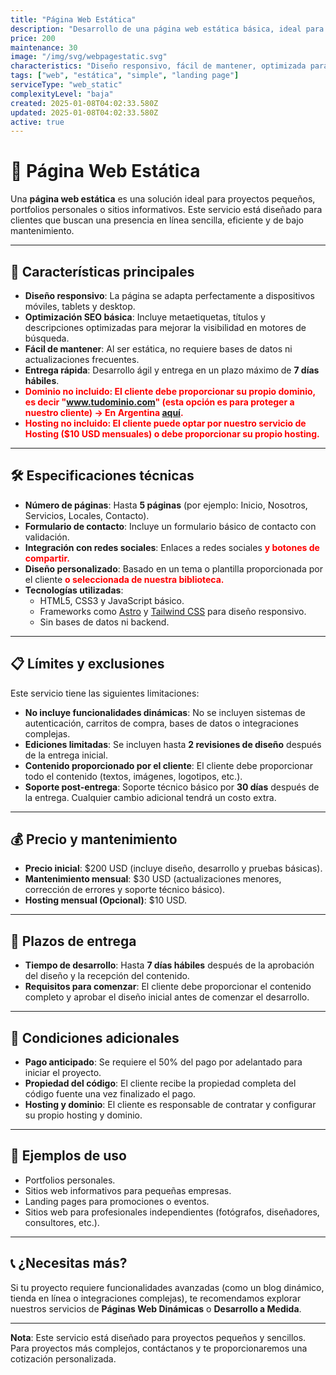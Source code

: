 ```yaml
---
title: "Página Web Estática"
description: "Desarrollo de una página web estática básica, ideal para proyectos pequeños, portfolios personales o sitios informativos. Perfecta para quienes buscan una presencia en línea sencilla y eficiente."
price: 200
maintenance: 30
image: "/img/svg/webpagestatic.svg"
characteristics: "Diseño responsivo, fácil de mantener, optimizada para SEO básico."
tags: ["web", "estática", "simple", "landing page"]
serviceType: "web_static"
complexityLevel: "baja"
created: 2025-01-08T04:02:33.580Z
updated: 2025-01-08T04:02:33.580Z
active: true
---
```


# 🚀 **Página Web Estática**

Una **página web estática** es una solución ideal para proyectos pequeños, portfolios personales o sitios informativos. Este servicio está diseñado para clientes que buscan una presencia en línea sencilla, eficiente y de bajo mantenimiento.

---

## 🌟 **Características principales**
- **Diseño responsivo**: La página se adapta perfectamente a dispositivos móviles, tablets y desktop.
- **Optimización SEO básica**: Incluye metaetiquetas, títulos y descripciones optimizadas para mejorar la visibilidad en motores de búsqueda.
- **Fácil de mantener**: Al ser estática, no requiere bases de datos ni actualizaciones frecuentes.
- **Entrega rápida**: Desarrollo ágil y entrega en un plazo máximo de **7 días hábiles**.
- <span style="color: red; font-weight: 700;">**Dominio no incluido**: El cliente debe proporcionar su propio dominio, es decir "www.tudominio.com" (esta opción es para proteger a nuestro cliente) -> En Argentina [aquí](https://nic.ar/).</span>
- <span style="color: red; font-weight: 700;">**Hosting no incluido**: El cliente puede optar por nuestro servicio de Hosting ($10 USD mensuales) o debe proporcionar su propio hosting.</span>

---

## 🛠️ **Especificaciones técnicas**
- **Número de páginas**: Hasta **5 páginas** (por ejemplo: Inicio, Nosotros, Servicios, Locales, Contacto).
- **Formulario de contacto**: Incluye un formulario básico de contacto con validación.
- **Integración con redes sociales**: Enlaces a redes sociales <span style="color: red; font-weight: 700;">y botones de compartir.</span>
- **Diseño personalizado**: Basado en un tema o plantilla proporcionada por el cliente <span style="color: red; font-weight: 700;">o seleccionada de nuestra biblioteca.</span>
- **Tecnologías utilizadas**:
  - HTML5, CSS3 y JavaScript básico.
  - Frameworks como [Astro](https://astro.build/) y [Tailwind CSS](https://tailwindcss.com/) para diseño responsivo.
  - Sin bases de datos ni backend.

---

## 📋 **Límites y exclusiones**
Este servicio tiene las siguientes limitaciones:
- **No incluye funcionalidades dinámicas**: No se incluyen sistemas de autenticación, carritos de compra, bases de datos o integraciones complejas.
- **Ediciones limitadas**: Se incluyen hasta **2 revisiones de diseño** después de la entrega inicial.
- **Contenido proporcionado por el cliente**: El cliente debe proporcionar todo el contenido (textos, imágenes, logotipos, etc.).
- **Soporte post-entrega**: Soporte técnico básico por **30 días** después de la entrega. Cualquier cambio adicional tendrá un costo extra.

---

## 💰 **Precio y mantenimiento**
- **Precio inicial**: $200 USD (incluye diseño, desarrollo y pruebas básicas).
- **Mantenimiento mensual**: $30 USD (actualizaciones menores, corrección de errores y soporte técnico básico).
- **Hosting mensual (Opcional)**: $10 USD.

---

## 📅 **Plazos de entrega**
- **Tiempo de desarrollo**: Hasta **7 días hábiles** después de la aprobación del diseño y la recepción del contenido.
- **Requisitos para comenzar**: El cliente debe proporcionar el contenido completo y aprobar el diseño inicial antes de comenzar el desarrollo.

---

## 🚨 **Condiciones adicionales**
- **Pago anticipado**: Se requiere el 50% del pago por adelantado para iniciar el proyecto.
- **Propiedad del código**: El cliente recibe la propiedad completa del código fuente una vez finalizado el pago.
- **Hosting y dominio**: El cliente es responsable de contratar y configurar su propio hosting y dominio.

---

## 📸 **Ejemplos de uso**
- Portfolios personales.
- Sitios web informativos para pequeñas empresas.
- Landing pages para promociones o eventos.
- Sitios web para profesionales independientes (fotógrafos, diseñadores, consultores, etc.).

---

## 📞 **¿Necesitas más?**
Si tu proyecto requiere funcionalidades avanzadas (como un blog dinámico, tienda en línea o integraciones complejas), te recomendamos explorar nuestros servicios de **Páginas Web Dinámicas** o **Desarrollo a Medida**.

---

**Nota**: Este servicio está diseñado para proyectos pequeños y sencillos. Para proyectos más complejos, contáctanos y te proporcionaremos una cotización personalizada.